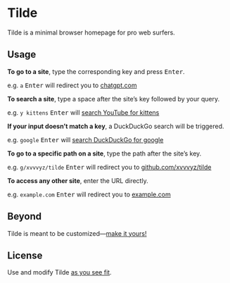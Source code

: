 # Tilde

Tilde is a minimal browser homepage for pro web surfers.

## Usage

**To go to a site**, type the corresponding key and press <kbd>Enter</kbd>.

e.g. `a` <kbd>Enter</kbd> will redirect you to
[chatgpt.com](https://chatgpt.com)

**To search a site**, type a space after the site&rsquo;s key followed by your
query.

e.g. `y kittens` <kbd>Enter</kbd> will
[search YouTube for kittens](https://www.youtube.com/results?search_query=kittens)

**If your input doesn&rsquo;t match a key**, a DuckDuckGo search will be
triggered.

e.g. `google` <kbd>Enter</kbd> will
[search DuckDuckGo for google](https://duckduckgo.com/?q=google)

**To go to a specific path on a site**, type the path after the site&rsquo;s
key.

e.g. `g/xvvvyz/tilde` <kbd>Enter</kbd> will redirect you to
[github.com/xvvvyz/tilde](https://github.com/xvvvyz/tilde)

**To access any other site**, enter the URL directly.

e.g. `example.com` <kbd>Enter</kbd> will redirect you to
[example.com](https://example.com)

## Beyond

Tilde is meant to be customized&mdash;[make it yours!](index.html)

## License

Use and modify Tilde [as you see fit](UNLICENSE).
